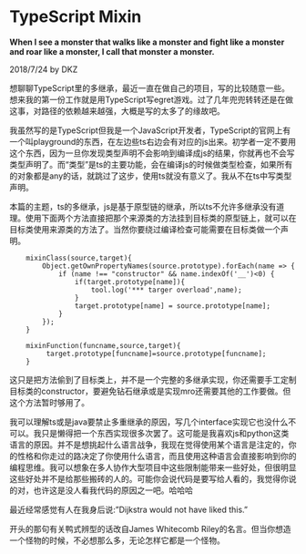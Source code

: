 # TypeScript Mixin

**When I see a monster that walks like a monster and fight like a monster and roar like a monster, I call that monster a monster.**

2018/7/24 by DKZ



想聊聊TypeScript里的多继承，最近一直在做自己的项目，写的比较随意一些。想来我的第一份工作就是用TypeScript写egret游戏。过了几年兜兜转转还是在做这事，对路径的依赖越来越强，大概是写的太多了的缘故吧。

我虽然写的是TypeScript但我是一个JavaScript开发者，TypeScript的官网上有一个叫playground的东西，在左边些ts右边会有对应的js出来。初学者一定不要用这个东西，因为一旦你发现类型声明不会影响到编译成js的结果，你就再也不会写类型声明了。而“类型”是ts的主要功能，会在编译js的时候做类型检查，如果所有的对象都是any的话，就跳过了这步，使用ts就没有意义了。我从不在ts中写类型声明。

本篇的主题，ts的多继承，js是基于原型链的继承，所以ts不允许多继承没有道理。使用下面两个方法直接把那个来源类的方法挂到目标类的原型链上，就可以在目标类使用来源类的方法了。当然你要绕过编译检查可能需要在目标类做一个声明。

```
    mixinClass(source,target){        
        Object.getOwnPropertyNames(source.prototype).forEach(name => {
            if (name !== "constructor" && name.indexOf('__')<0) {
                if(target.prototype[name]){
                    tool.log('*** targer overload',name);
                }
                target.prototype[name] = source.prototype[name];
            }
        });
    }

    mixinFunction(funcname,source,target){
    	 target.prototype[funcname]=source.prototype[funcname];
    }
```

这只是把方法偷到了目标类上，并不是一个完整的多继承实现，你还需要手工定制目标类的constructor，要避免钻石继承或是实现mro还需要其他的工作要做。但这个方法暂时够用了。

我可以理解ts或是java要禁止多重继承的原因，写几个interface实现它也没什么不可以。我只是懒得把一个东西实现很多次罢了。这可能是我喜欢js和python这类语言的原因。并不是想挑起什么语言战争，我现在觉得使用某个语言是注定的，你的性格和你走过的路决定了你使用什么语言，而且使用这种语言会直接影响到你的编程思维。我可以想象在多人协作大型项目中这些限制能带来一些好处，但很明显这些好处并不是给那些搬砖的人的。可能你会说代码是要写给人看的，我觉得你说的对，也许这是没人看我代码的原因之一吧。哈哈哈

最近经常感觉有人在我身后说:”Dijkstra would not have liked this.”

开头的那句有关鸭式辨型的话改自James Whitecomb Riley的名言。但当你想造一个怪物的时候，不必想那么多，无论怎样它都是一个怪物。

